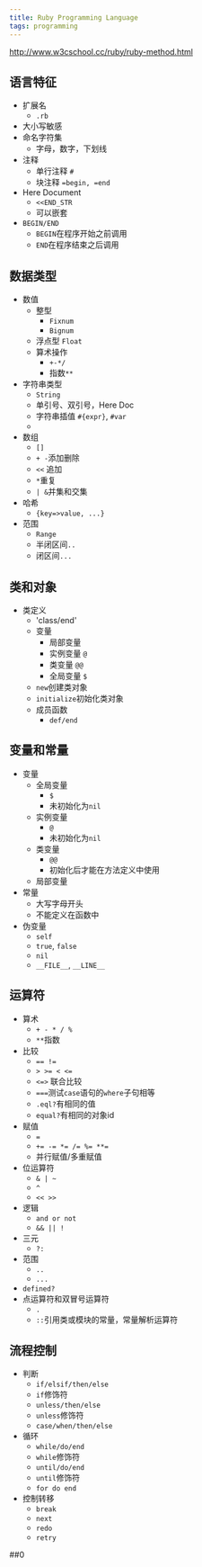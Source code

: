 ```yaml
---
title: Ruby Programming Language
tags: programming
---
```

<http://www.w3cschool.cc/ruby/ruby-method.html>

## 语言特征

- 扩展名 
    - `.rb`
- 大小写敏感
- 命名字符集
    - 字母，数字，下划线
- 注释
    - 单行注释 `#`
    - 块注释 `=begin, =end`
- Here Document
    - `<<END_STR`
    - 可以嵌套
- `BEGIN/END`
    - `BEGIN`在程序开始之前调用
    - `END`在程序结束之后调用

## 数据类型

- 数值
    - 整型
        - `Fixnum`
        - `Bignum`
    - 浮点型 `Float`
    - 算术操作
        - `+-*/`
        - 指数`**`
- 字符串类型
    - `String`
    - 单引号、双引号，Here Doc
    - 字符串插值 `#{expr}`, `#var`
    - 
- 数组
    - `[]`
    - `+ -`添加删除
    - `<<` 追加
    - `*`重复
    - `| &`并集和交集
- 哈希
    - `{key=>value, ...}`
- 范围
    - `Range`
    - 半闭区间`..`
    - 闭区间`...`

## 类和对象

- 类定义
    - 'class/end'
    - 变量
        - 局部变量
        - 实例变量 `@`
        - 类变量 `@@`
        - 全局变量 `$`
    - `new`创建类对象
    - `initialize`初始化类对象
    - 成员函数
        - `def/end`

## 变量和常量

- 变量
    - 全局变量
        - `$`
        - 未初始化为`nil`
    - 实例变量
        - `@`
        - 未初始化为`nil`
    - 类变量
        - `@@`
        - 初始化后才能在方法定义中使用
    - 局部变量
- 常量
    - 大写字母开头
    - 不能定义在函数中
- 伪变量
    - `self`
    - `true`, `false`
    - `nil`
    - `__FILE__`, `__LINE__`

## 运算符

- 算术
    - `+ - * / %`
    - `**`指数
- 比较
    - `== !=`
    - `> >= < <=`
    - `<=>` 联合比较
    - `===`测试`case`语句的`where`子句相等
    - `.eql?`有相同的值
    - `equal?`有相同的对象id
- 赋值
    - `=`
    - `+= -= *= /= %= **=`
    - 并行赋值/多重赋值
- 位运算符
    - `& | ~`
    - `^`
    - `<< >>`
- 逻辑
    - `and or not`
    - `&& || !`
- 三元
    - `?:`
- 范围
    - `..`
    - `...`
- `defined?`
- 点运算符和双冒号运算符
    - `.`
    - `::`引用类或模块的常量，常量解析运算符

## 流程控制

- 判断
    - `if/elsif/then/else`
    - `if`修饰符
    - `unless/then/else`
    - `unless`修饰符
    - `case/when/then/else`
- 循环
    - `while/do/end`
    - `while`修饰符
    - `until/do/end`
    - `until`修饰符
    - `for do end`
- 控制转移
    - `break`
    - `next`
    - `redo`
    - `retry`

##0 